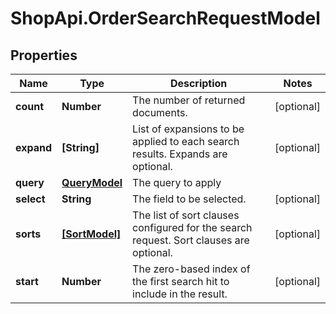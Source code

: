 # ShopApi.OrderSearchRequestModel

## Properties
Name | Type | Description | Notes
------------ | ------------- | ------------- | -------------
**count** | **Number** | The number of returned documents. | [optional] 
**expand** | **[String]** | List of expansions to be applied to each search results. Expands are optional. | [optional] 
**query** | [**QueryModel**](QueryModel.md) | The query to apply | 
**select** | **String** | The field to be selected. | [optional] 
**sorts** | [**[SortModel]**](SortModel.md) | The list of sort clauses configured for the search request. Sort clauses are optional. | [optional] 
**start** | **Number** | The zero-based index of the first search hit to include in the result. | [optional] 


